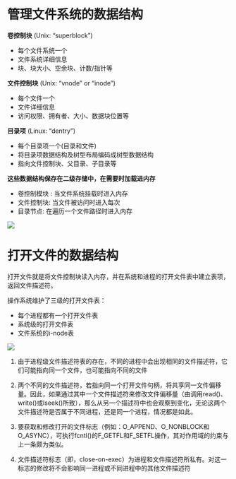 # 管理文件系统的数据结构

**卷控制块** (Unix: “superblock”)

- 每个文件系统一个
- 文件系统详细信息
- 块、块大小、空余块、计数/指针等

**文件控制块** (Unix: “vnode” or “inode”)

- 每个文件一个
- 文件详细信息
- 访问权限、拥有者、大小、数据块位置等

**目录项** (Linux: “dentry”)

- 每个目录项一个(目录和文件)
- 将目录项数据结构及树型布局编码成树型数据结构
- 指向文件控制块、父目录、子目录等

**这些数据结构保存在二级存储中，在需要时加载进内存**

- 卷控制模块 : 当文件系统挂载时进入内存
- 文件控制块: 当文件被访问时进入每次
- 目录节点: 在遍历一个文件路径时进入内存

![](https://gitee.com/existorlive/exist-or-live-pic/raw/master/%E6%88%AA%E5%B1%8F2020-10-26%20%E4%B8%8B%E5%8D%887.39.13.png)


# 打开文件的数据结构

打开文件就是将文件控制块读入内存，并在系统和进程的打开文件表中建立表项，返回文件描述符。

操作系统维护了三级的打开文件表：

- 每个进程都有一个打开文件表
- 系统级的打开文件表
- 文件系统的i-node表

![](https://gitee.com/existorlive/exist-or-live-pic/raw/master/%E6%88%AA%E5%B1%8F2020-10-27%20%E4%B8%8B%E5%8D%888.12.55.png)

1. 由于进程级文件描述符表的存在，不同的进程中会出现相同的文件描述符，它们可能指向同一个文件，也可能指向不同的文件
    
2. 两个不同的文件描述符，若指向同一个打开文件句柄，将共享同一文件偏移量。因此，如果通过其中一个文件描述符来修改文件偏移量（由调用read()、write()或lseek()所致），那么从另一个描述符中也会观察到变化，无论这两个文件描述符是否属于不同进程，还是同一个进程，情况都是如此。
    
3. 要获取和修改打开的文件标志（例如：O_APPEND、O_NONBLOCK和O_ASYNC），可执行fcntl()的F_GETFL和F_SETFL操作，其对作用域的约束与上一条颇为类似。
    
4. 文件描述符标志（即，close-on-exec）为进程和文件描述符所私有。对这一标志的修改将不会影响同一进程或不同进程中的其他文件描述符

